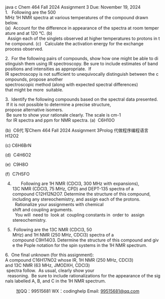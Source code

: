 java c
Chem 464 Fall 2024 
Assignment 3 
Due: November 19, 2024 
1.   Following are the 500 MHz 1H NMR spectra at various temperatures of the compound drawn below.
(a)  Account for the difference in appearance of the spectra at room temperature and at 120 °C.
(b)   Assign each of the singlets observed at higher temperatures to protons in the compound.
(c)   Calculate the activation energy for the exchange process observed.

2.  For the following pairs of compounds, show how one might be able to distinguish them using IR spectroscopy. Be sure to include estimates of band positions and intensities as appropriate.  If IR spectroscopy is not sufficient to unequivocally distinguish between the compounds, propose another spectroscopic method (along with expected spectral differences) that might be more  suitable.

3.  Identify the following compounds based on the spectral data presented.  If it is not possible to
determine a precise structure, propose alternative isomers.  Be sure to show your rationale clearly. The scale is cm-1  for IR spectra and ppm for NMR spectra.
(a)  C6H10O

(b)  C6代 写Chem 464 Fall 2024 Assignment 3Prolog
代做程序编程语言H12O2

(c) C6H6BrN

(d)  C4H6O2

(e)  C9H8O

(f)  C7H5FO

4.        Following are 1H NMR (CDCl3, 300 MHz with expansions), 13C NMR (CDCl3, 75 MHz, CPD) and DEPT-135 spectra of a compound C12H12N2O7. Determine the structure of this compound, including any stereochemistry, and assign each of the protons.   Rationalize your assignments with chemical shift and coupling arguments.   You will  need to  look at  coupling constants in  order to  assign stereochemistry.










5.  Following are the 13C NMR (CDCl3, 50 MHz) and 1H NMR (250 MHz, CDCl3) spectra of a
compound C9H14O3. Determine the structure of this compound and give the Pople notation for the spin systems in the 1H NMR spectrum.

6.  One final unknown (for this assignment): A compound C16H17NO2 whose IR, 1H NMR (250 MHz, CDCl3) and 13C NMR (63 MHz, JMODXH, CDCl3)  spectra follow.  As usual, clearly show your   reasoning.  Be sure to include rationalizations for the appearance of the signals labelled A, B, and C in the 1H NMR spectrum.





         
加QQ：99515681  WX：codinghelp  Email: 99515681@qq.com
